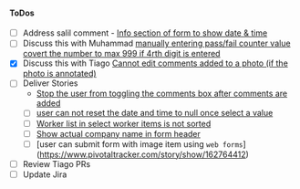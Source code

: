 #### ToDos

- [ ] Address salil comment - [Info section of form to show date & time](https://www.pivotaltracker.com/story/show/162769215/comments/197843465)
- [ ] Discuss this with Muhammad [manually entering pass/fail counter value covert the number to max 999 if 4rth digit is entered](https://www.pivotaltracker.com/story/show/162804618)
- [x] Discuss this with Tiago [Cannot edit comments added to a photo (if the photo is annotated)](https://www.pivotaltracker.com/story/show/162775495)
- [ ] Deliver Stories
  - [Stop the user from toggling the comments box after comments are added](https://www.pivotaltracker.com/story/show/162719826)
  - [ ] [user can not reset the date and time to null once select a value](https://www.pivotaltracker.com/story/show/162805422)
  - [ ] [Worker list in select worker items is not sorted](https://www.pivotaltracker.com/story/show/162720254)
  - [ ] [Show actual company name in form header](https://www.pivotaltracker.com/story/show/162719873)
  - [ ] [user can submit form with image item using `web forms`]
  (https://www.pivotaltracker.com/story/show/162764412)
- [ ] Review Tiago PRs
- [ ] Update Jira